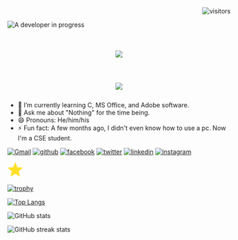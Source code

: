 <div align="right">
  <img src="https://visitor-badge.laobi.icu/badge?page_id=iinSifat.iinSifat" alt="visitors">
</div>

![A developer in progress](https://scontent.fdac31-1.fna.fbcdn.net/v/t39.30808-6/434331524_966039785079780_5185082759366334003_n.jpg?_nc_cat=110&ccb=1-7&_nc_sid=5f2048&_nc_eui2=AeHGwuHmyj3CIYtCAYgPBAnvJ2lavmJYl4onaVq-YliXiqHEdnv1vyQbygwPusWsUB5y2uJA350vYQqtGcfjf59n&_nc_ohc=pk1JXERdnLUAX8Gfj9h&_nc_ht=scontent.fdac31-1.fna&oh=00_AfAzDjQTdx1YrSrYEUIniDNgU_ffm3sD3xUhx7nuRCHSyQ&oe=660ACAE0)
<h1 align="center">
  <img src="https://readme-typing-svg.herokuapp.com/?font=Righteous&size=35&center=true&vCenter=true&width=500&height=70&duration=4000&lines=Hi+There!+👋;+I'm+Iffat+Ibne+Nashir+Sifat!;+Nice+to+meet+you" />
</h1>
<h1 align="center">
  <img src="https://readme-typing-svg.herokuapp.com/?font=Timesnewroman&size=20&center=true&vCenter=true&width=500&height=40&color=white&lines=A+passionate+learner;+dreaming+to+pursue;+Computer+Science+Engineering+degree(C.S.E)" />
</h1>


  

- 🌱 I’m currently learning  C, MS Office, and Adobe software. 
- 💬 Ask me about  "Nothing" for the time being.  
- 😄 Pronouns: He/him/his 
- ⚡ Fun fact: A few months ago, I didn't even know how to use a pc. Now I'm a CSE student.  


 [<img src='https://upload.wikimedia.org/wikipedia/commons/4/4e/Gmail_Icon.png?20160129092800' alt='Gmail' height='40'>](mailto:iffatibnenashirsifat@gmail.com) [<img src='https://scontent.fdac31-2.fna.fbcdn.net/v/t39.30808-6/332926026_8839187282822982_7674830938355777980_n.jpg?_nc_cat=1&ccb=1-7&_nc_sid=5f2048&_nc_eui2=AeGrHbAMnru9q_u7VpURDjJIJXl7KPJL0ncleXso8kvSd_ovvHHbC-vaeh3LFd11JALJWxvdu4fSdaEf-ktHP_Dr&_nc_ohc=ZmtF6Ekd5CcAX_sKt7Y&_nc_oc=Adg8xMTUUso5i4Oadg5ExHzVp_RRSkszlj7VKE2h5BPf6SmL4mk4dH47-rCH4ZhMloY&_nc_ht=scontent.fdac31-2.fna&oh=00_AfAW1IKrV67K8UXJObpgrTgcfFRyEH8Ay1PTbcjfcxYtIg&oe=6609D726' alt='github' height='40'>](https://github.com/iinSifat)  [<img src='https://upload.wikimedia.org/wikipedia/en/thumb/0/04/Facebook_f_logo_%282021%29.svg/512px-Facebook_f_logo_%282021%29.svg.png?20210818083032' alt='facebook' height='40'>](https://www.facebook.com/Hippocratic2019/about)  [<img src='https://upload.wikimedia.org/wikipedia/commons/thumb/6/6f/Logo_of_Twitter.svg/512px-Logo_of_Twitter.svg.png?20220821125553' alt='twitter' height='40'>](https://twitter.com/IbneIffat)  [<img src='https://img.freepik.com/premium-vector/linkedin-logo_578229-227.jpg?w=740' alt='linkedin' height='40'>](https://www.linkedin.com/in/iffat-ibne-nashir-sifat-501027205)  [<img src='https://upload.wikimedia.org/wikipedia/commons/thumb/e/e7/Instagram_logo_2016.svg/132px-Instagram_logo_2016.svg.png?20210403190622' alt='instagram' height='40'>](https://www.instagram.com/iffat_ibne_nashir_sifat/)  

<a href='https://stars.github.com/'><img src='https://raw.githubusercontent.com/acervenky/animated-github-badges/master/assets/starbadge.gif' width='35' height='35'></a> 

[![trophy](https://github-profile-trophy.vercel.app/?username=iinSifat)](https://github.com/ryo-ma/github-profile-trophy)

[![Top Langs](https://github-readme-stats.vercel.app/api/top-langs/?username=iinSifat)](https://github.com/anuraghazra/github-readme-stats)

![GitHub stats](https://github-readme-stats.vercel.app/api?username=iinSifat&show_icons=true)  

![GitHub streak stats](https://streak-stats.demolab.com/?user=iinSifat)  

